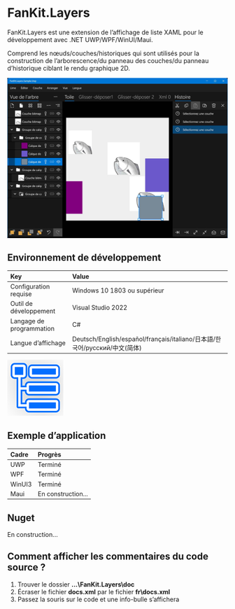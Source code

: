 # FanKit.Layers

FanKit.Layers est une extension de l’affichage de liste XAML pour le développement avec .NET UWP/WPF/WinUI/Maui.

Comprend les nœuds/couches/historiques qui sont utilisés pour la construction de l’arborescence/du panneau des couches/du panneau d’historique ciblant le rendu graphique 2D.

![](ScreenShot/FR.jpg)


## Environnement de développement

|Key|Value|
|:-|:-|
|Configuration requise| Windows 10 1803 ou supérieur|
|Outil de développement|Visual Studio 2022|
|Langage de programmation|C#|
|Langue d’affichage|Deutsch/English/español/français/italiano/日本語/한국어/русский/中文(简体)|

![](ScreenShot/logo.png)


## Exemple d’application

|Cadre|Progrès|
|:-|:-|
|UWP|Terminé|
|WPF|Terminé|
|WinUI3|Terminé|
|Maui|En construction...|


## Nuget

En construction...


## Comment afficher les commentaires du code source ?

1. Trouver le dossier **...\FanKit.Layers\doc**
2. Écraser le fichier **docs.xml** par le fichier **fr\docs.xml**
3. Passez la souris sur le code et une info-bulle s’affichera

